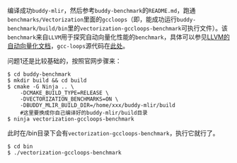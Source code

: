 编译成功`buddy-mlir`，然后参考`buddy-benchmark`的`README.md`，跑通`benchmarks/Vectorization`里面的`gccloops`（即，能成功运行`buddy-benchmark/build/bin`里的`vectorization-gccloops-benchmark`可执行文件）。该`benchmark`来自`LLVM`用于探究自动向量化性能的`benchmark`，具体可以参见[LLVM的自动向量化文档](https://llvm.org/docs/Vectorizers.html#the-loop-vectorizer)，`gcc-loops`源代码在[此处](https://github.com/llvm/llvm-test-suite/tree/main/SingleSource/UnitTests/Vectorize)。

问题1还是比较基础的，按照官网步骤来：

```
$ cd buddy-benchmark
$ mkdir build && cd build
$ cmake -G Ninja .. \
    -DCMAKE_BUILD_TYPE=RELEASE \
    -DVECTORIZATION_BENCHMARKS=ON \
    -DBUDDY_MLIR_BUILD_DIR=/home/xxx/buddy-mlir/build
    #这里要换成你自己编译好的buddy-mlir/build目录
$ ninja vectorization-gccloops-benchmark
```

此时在/bin目录下会有`vectorization-gccloops-benchmark`，执行它就行了。

```
$ cd bin
$ ./vectorization-gccloops-benchmark
```
